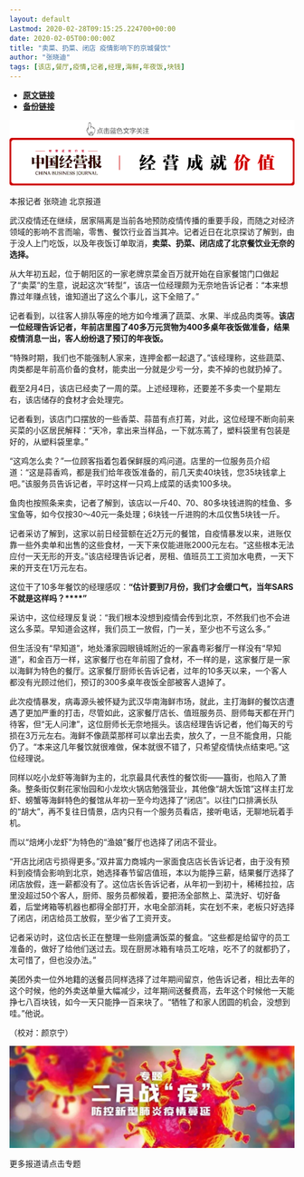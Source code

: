 ```yaml
---
layout: default
Lastmod: 2020-02-28T09:15:25.224700+00:00
date: 2020-02-05T00:00:00Z
title: "卖菜、扔菜、闭店 疫情影响下的京城餐饮"
author: "张晓迪"
tags: [该店,餐厅,疫情,记者,经理,海鲜,年夜饭,块钱]
---
```


* [**原文链接**](http://mp.weixin.qq.com/s?__biz=MjA5NTMyOTMwMQ==&mid=2651970211&idx=2&sn=99c10d40ff750b0eacf4eade795d4f52&chksm=4f3ebdd9784934cff669ba9e0715d0e016c013f1ef2de87ee8ec8cfe702adb68a31fb0f70832#rd)
* [**备份链接**](http://archive.ph/nXAnh)


![](/images/post/5fdb3f87f44cf8ae08d41ad1e0b84841.jpg)

本报记者 张晓迪 北京报道

武汉疫情还在继续，居家隔离是当前各地预防疫情传播的重要手段，而随之对经济领域的影响不言而喻，零售、餐饮行业首当其冲。记者近日在北京探访了解到，由于没人上门吃饭，以及年夜饭订单取消，**卖菜、扔菜、闭店成了北京餐饮业无奈的选择。**

从大年初五起，位于朝阳区的一家老牌京菜金百万就开始在自家餐馆门口做起了“卖菜”的生意，说起这次“转型”，该店一位经理颇为无奈地告诉记者：“本来想靠过年赚点钱，谁知道出了这么个事儿，这下全赔了。”

记者看到，以往客人排队等座的地方如今堆满了蔬菜、水果、半成品肉类等。**该店一位经理告诉记者，年前店里囤了40多万元货物为400多桌年夜饭做准备，结果疫情消息一出，客人纷纷退了预订的年夜饭。**

“特殊时期，我们也不能强制人家来，连押金都一起退了。”该经理称，这些蔬菜、肉类都是年前高价备的食材，能卖出一分就是少亏一分，卖不掉的也就扔掉了。

截至2月4日，该店已经卖了一周的菜。上述经理称，还要差不多卖一个星期左右，该店储存的食材才会处理完。

记者看到，该店门口摆放的一些香菜、蒜苗有点打蔫，对此，这位经理不断向前来买菜的小区居民解释：“天冷，拿出来当样品，一下就冻蔫了，塑料袋里有包装是好的，从塑料袋里拿。”

“这鸡怎么卖？”一位顾客指着包着保鲜膜的鸡问道。店里的一位服务员介绍道：“这是蒜香鸡，都是我们给年夜饭准备的，前几天卖40块钱，您35块钱拿上吧。”该服务员告诉记者，平时这样一只鸡上成菜的话卖100多块。

鱼肉也按照条来卖，记者了解到，该店以一斤40、70、80多块钱进购的桂鱼、多宝鱼等，如今仅按30～40元一条处理；6块钱一斤进购的木瓜仅售5块钱一斤。

记者采访了解到，这家以前日经营额在近2万元的餐馆，自疫情暴发以来，进账仅靠一些外卖单和出售的这些食材，一天下来仅能进账2000元左右。“这些根本无法应付一天无形的开支。”该店经理告诉记者，房租、值班员工工资加水电费，一天下来的开支在1万元左右。

这位干了10多年餐饮的经理感叹：**“估计要到7月份，我们才会缓口气，当年SARS不就是这样吗？****”**

采访中，这位经理反复说：“我们根本没想到疫情会传到北京，不然我们也不会进这么多菜。早知道会这样，我们员工一放假，门一关，至少也不亏这么多。”

但生活没有“早知道”，地处潘家园眼镜城附近的一家鑫粤彩餐厅一样没有“早知道”，和金百万一样，这家餐厅也在年前囤了食材，不一样的是，这家餐厅是一家以海鲜为特色的餐厅。这家餐厅厨师长告诉记者，过年的10多天以来，一个客人都没有光顾过他们，预订的300多桌年夜饭全部被客人退掉了。

此次疫情暴发，病毒源头被怀疑为武汉华南海鲜市场，就此，主打海鲜的餐饮店遭遇了更加严重的打击，尽管如此，这家餐厅店长、值班服务员、厨师每天都在开门待客，但“无人问津”，这位厨师长无奈地摇头。该店经理告诉记者，他们每天的亏损在3万元左右。海鲜不像蔬菜那样可以拿出去卖，放久了，一旦不能食用，只能仍了。“本来这几年餐饮就很难做，保本就很不错了，只希望疫情快点结束吧。”这位经理说。

同样以吃小龙虾等海鲜为主的，北京最具代表性的餐饮街——簋街，也陷入了萧条。整条街仅剩花家怡园和小龙坎火锅店勉强营业，其他像“胡大饭馆”这样主打龙虾、螃蟹等海鲜特色的餐馆从年初一至今均选择了“闭店”。以往门口排满长队的“胡大”，再不复往日情景，店内只有一个服务员看店，接听电话，无聊地玩着手机。

而以“焙烤小龙虾”为特色的“渔娘”餐厅也选择了闭店不营业。

“开店比闭店亏损得更多。”双井富力商城内一家面食店店长告诉记者，由于没有预料到疫情会影响到北京，她选择春节留店值班，本以为能挣三薪，结果餐厅选择了闭店放假，连一薪都没有了。这位店长告诉记者，从年初一到初十，稀稀拉拉，店里没超过50个客人，厨师、服务员都候着，要把汤全部熬上、菜洗好、切好备着，后堂烤箱等机器也都得全部打开，水电全部消耗，实在划不来，老板只好选择了闭店，闭店给员工放假，至少省了工资开支。

记者采访时，这位店长正在整理一些刚盛满饭菜的餐盒。“这些都是给留守的员工准备的，做好了给他们送过去。现在厨房冰箱有啥员工吃啥，吃不了的就都扔了，太可惜了，但也没办法。”

美团外卖一位外地籍的送餐员同样选择了过年期间留京，他告诉记者，相比去年的这个时候，他的外卖送单量大幅减少，过年期间送餐费高，去年这个时候他一天能挣七八百块钱，如今一天只能挣一百来块了。“牺牲了和家人团圆的机会，没想到哇。”他说。

（校对：颜京宁）

[![](/images/post/3ccd4aae990c42ac54c0d61bc6de4492.jpg)](http://www.cb.com.cn/index/index/specials/id/309)

更多报道请点击专题

